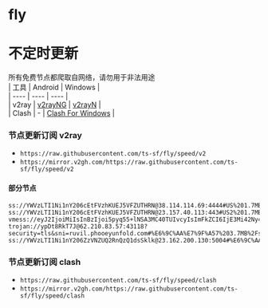 # fly
# 不定时更新
所有免费节点都爬取自网络，请勿用于非法用途  
|  工具  | Android  | Windows  |  
|  ----  | ----   | ----  |  
| v2ray  | [v2rayNG](https://github.com/2dust/v2rayNG/releases) | [v2rayN](https://github.com/2dust/v2rayN/releases) |  
| Clash  | - | [Clash For Windows](https://github.com/2dust/clashN/releases) | 
  
### 节点更新订阅  v2ray
- `https://raw.githubusercontent.com/ts-sf/fly/speed/v2`  
- `https://mirror.v2gh.com/https://raw.githubusercontent.com/ts-sf/fly/speed/v2`  

#### 部分节点  
``` 
ss://YWVzLTI1Ni1nY206cEtFVzhKUEJ5VFZUTHRN@38.114.114.69:4444#US%201.7MB%2Fs
ss://YWVzLTI1Ni1nY206cEtFVzhKUEJ5VFZUTHRN@23.157.40.113:443#US2%201.7MB%2Fs
vmess://eyJ2IjoiMiIsInBzIjoi5pyq55+lNSA3MC40TUIvcyIsImFkZCI6IjE3Mi42Ny4yMTkuMTk0IiwicG9ydCI6IjQ0MyIsImlkIjoiYjMyMWZkNWQtZTZlYy00MjkzLWE2NDQtMTY0ZTM4ODVmNTJlIiwiYWlkIjoiMCIsInNjeSI6ImF1dG8iLCJuZXQiOiJ3cyIsInR5cGUiOiIiLCJob3N0IjoiYWRlbmMzNnYueHRvb2x0ZWNoLmNmZCIsInBhdGgiOiIvbGlua3dzIiwidGxzIjoidGxzIiwic25pIjoiYWRlbmMzNnYueHRvb2x0ZWNoLmNmZCIsInRlc3RfbmFtZSI6IjUifQ==
trojan://ypDt8RkT7J@62.210.83.57:43118?security=tls&sni=ruvil.phooeyunfold.com#%E6%9C%AA%E7%9F%A57%203.7MB%2Fs
ss://YWVzLTI1Ni1nY206ZzVNZUQ2RnQzQ1dsSklk@23.162.200.130:5004#%E6%9C%AA%E7%9F%A59%201.9MB%2Fs
```
### 节点更新订阅  clash
- `https://raw.githubusercontent.com/ts-sf/fly/speed/clash`  
- `https://mirror.v2gh.com/https://raw.githubusercontent.com/ts-sf/fly/speed/clash`  


